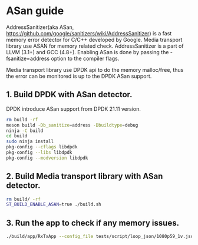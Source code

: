 # ASan guide

AddressSanitizer(aka ASan, https://github.com/google/sanitizers/wiki/AddressSanitizer) is a fast memory error detector for C/C++ developed by Google. Media transport library use ASAN for memory related check. AddressSanitizer is a part of LLVM (3.1+) and GCC (4.8+). Enabling ASan is done by passing the -fsanitize=address option to the compiler flags.


Media transport library use DPDK api to do the memory malloc/free, thus the error can be monitored is up to the DPDK ASan support.

## 1. Build DPDK with ASan detector.
DPDK introduce ASan support from DPDK 21.11 version.
```bash
rm build -rf
meson build -Db_sanitize=address -Dbuildtype=debug
ninja -C build
cd build
sudo ninja install
pkg-config --cflags libdpdk
pkg-config --libs libdpdk
pkg-config --modversion libdpdk
```

## 2. Build Media transport library with ASan detector.
```bash
rm build/ -rf
ST_BUILD_ENABLE_ASAN=true ./build.sh
```

## 3. Run the app to check if any memory issues.
```bash
./build/app/RxTxApp --config_file tests/script/loop_json/1080p59_1v.json
```